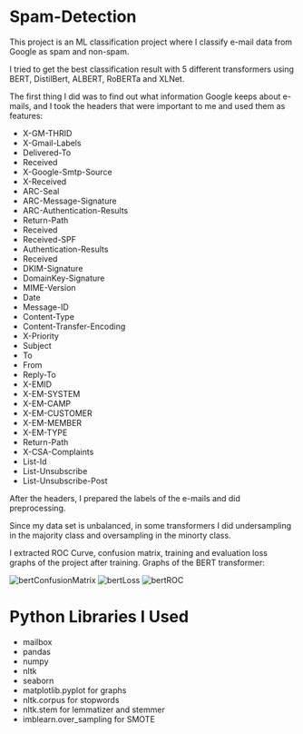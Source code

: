 # Spam-Detection

This project is an ML classification project where I classify e-mail data from Google as spam and non-spam.

I tried to get the best classification result with 5 different transformers using BERT, DistilBert, ALBERT, RoBERTa and XLNet.

The first thing I did was to find out what information Google keeps about e-mails, and I took the headers that were important to me and used them as features:
+ X-GM-THRID
+ X-Gmail-Labels
+ Delivered-To
+ Received
+ X-Google-Smtp-Source
+ X-Received
+ ARC-Seal
+ ARC-Message-Signature
+ ARC-Authentication-Results
+ Return-Path
+ Received
+ Received-SPF
+ Authentication-Results
+ Received
+ DKIM-Signature
+ DomainKey-Signature
+ MIME-Version
+ Date
+ Message-ID
+ Content-Type
+ Content-Transfer-Encoding
+ X-Priority
+ Subject
+ To
+ From
+ Reply-To
+ X-EMID
+ X-EM-SYSTEM
+ X-EM-CAMP
+ X-EM-CUSTOMER
+ X-EM-MEMBER
+ X-EM-TYPE
+ Return-Path
+ X-CSA-Complaints
+ List-Id
+ List-Unsubscribe
+ List-Unsubscribe-Post

After the headers, I prepared the labels of the e-mails and did preprocessing.

Since my data set is unbalanced, in some transformers I did undersampling in the majority class and oversampling in the minorty class.

I extracted ROC Curve, confusion matrix, training and evaluation loss graphs of the project after training. 
Graphs of the BERT transformer:

![bertConfusionMatrix](https://github.com/HilalDerya/Spam-Detection/assets/69717650/ff7fbfcd-ebd5-4139-8037-f64180a3403b)
![bertLoss](https://github.com/HilalDerya/Spam-Detection/assets/69717650/043201cb-33a0-4809-b38e-3b8e6393a711)
![bertROC](https://github.com/HilalDerya/Spam-Detection/assets/69717650/9e3d2856-5baf-40c0-84e5-3b3cc81650d1)

# Python Libraries I Used

+ mailbox
+ pandas
+ numpy
+ nltk
+ seaborn
+ matplotlib.pyplot for graphs
+ nltk.corpus for stopwords
+ nltk.stem for lemmatizer and stemmer
+ imblearn.over_sampling for SMOTE
